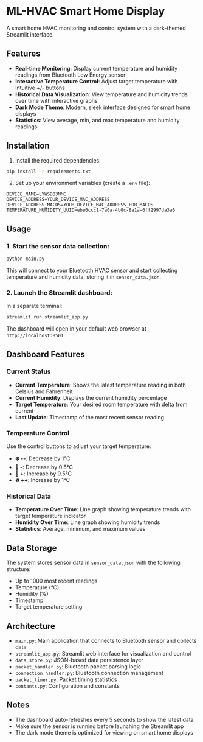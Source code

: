 # ML-HVAC Smart Home Display

A smart home HVAC monitoring and control system with a dark-themed Streamlit interface.

## Features

- **Real-time Monitoring**: Display current temperature and humidity readings from Bluetooth Low Energy sensor
- **Interactive Temperature Control**: Adjust target temperature with intuitive +/- buttons
- **Historical Data Visualization**: View temperature and humidity trends over time with interactive graphs
- **Dark Mode Theme**: Modern, sleek interface designed for smart home displays
- **Statistics**: View average, min, and max temperature and humidity readings

## Installation

1. Install the required dependencies:
```bash
pip install -r requirements.txt
```

2. Set up your environment variables (create a `.env` file):
```
DEVICE_NAME=LYWSD03MMC
DEVICE_ADDRESS=YOUR_DEVICE_MAC_ADDRESS
DEVICE_ADDRESS_MACOS=YOUR_DEVICE_MAC_ADDRESS_FOR_MACOS
TEMPERATURE_HUMIDITY_UUID=ebe0ccc1-7a0a-4b0c-8a1a-6ff2997da3a6
```

## Usage

### 1. Start the sensor data collection:

```bash
python main.py
```

This will connect to your Bluetooth HVAC sensor and start collecting temperature and humidity data, storing it in `sensor_data.json`.

### 2. Launch the Streamlit dashboard:

In a separate terminal:
```bash
streamlit run streamlit_app.py
```

The dashboard will open in your default web browser at `http://localhost:8501`.

## Dashboard Features

### Current Status
- **Current Temperature**: Shows the latest temperature reading in both Celsius and Fahrenheit
- **Current Humidity**: Displays the current humidity percentage
- **Target Temperature**: Your desired room temperature with delta from current
- **Last Update**: Timestamp of the most recent sensor reading

### Temperature Control
Use the control buttons to adjust your target temperature:
- **❄️ --**: Decrease by 1°C
- **🔽 -**: Decrease by 0.5°C
- **🔼 +**: Increase by 0.5°C
- **🔥 ++**: Increase by 1°C

### Historical Data
- **Temperature Over Time**: Line graph showing temperature trends with target temperature indicator
- **Humidity Over Time**: Line graph showing humidity trends
- **Statistics**: Average, minimum, and maximum values

## Data Storage

The system stores sensor data in `sensor_data.json` with the following structure:
- Up to 1000 most recent readings
- Temperature (°C)
- Humidity (%)
- Timestamp
- Target temperature setting

## Architecture

- `main.py`: Main application that connects to Bluetooth sensor and collects data
- `streamlit_app.py`: Streamlit web interface for visualization and control
- `data_store.py`: JSON-based data persistence layer
- `packet_handler.py`: Bluetooth packet parsing logic
- `connection_handler.py`: Bluetooth connection management
- `packet_timer.py`: Packet timing statistics
- `contants.py`: Configuration and constants

## Notes

- The dashboard auto-refreshes every 5 seconds to show the latest data
- Make sure the sensor is running before launching the Streamlit app
- The dark mode theme is optimized for viewing on smart home displays
